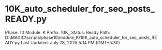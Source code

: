 # 10K_auto_scheduler_for_seo_posts_READY.py

Phase: 10
Module: K
Prefix: 10K_
Status: Ready
Path: D:\MAGIC\scripts\phase10\module_K\10K_auto_scheduler_for_seo_posts_READY.py
Last Updated: July 28, 2025 5:14 PM (GMT+5:30)
